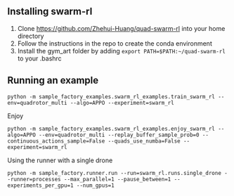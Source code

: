 ## Installing swarm-rl
1. Clone https://github.com/Zhehui-Huang/quad-swarm-rl into your home directory
2. Follow the instructions in the repo to create the conda environment
3. Install the gym_art folder by adding  `export PATH=$PATH:~/quad-swarm-rl` to your .bashrc

## Running an example
```
python -m sample_factory_examples.swarm_rl_examples.train_swarm_rl --env=quadrotor_multi --algo=APPO --experiment=swarm_rl 
```

Enjoy 
```
python -m sample_factory_examples.swarm_rl_examples.enjoy_swarm_rl --algo=APPO --env=quadrotor_multi --replay_buffer_sample_prob=0 --continuous_actions_sample=False --quads_use_numba=False --experiment=swarm_rl
```

Using the runner with a single drone
```
python -m sample_factory.runner.run --run=swarm_rl.runs.single_drone --runner=processes --max_parallel=1 --pause_between=1 --experiments_per_gpu=1 --num_gpus=1
```